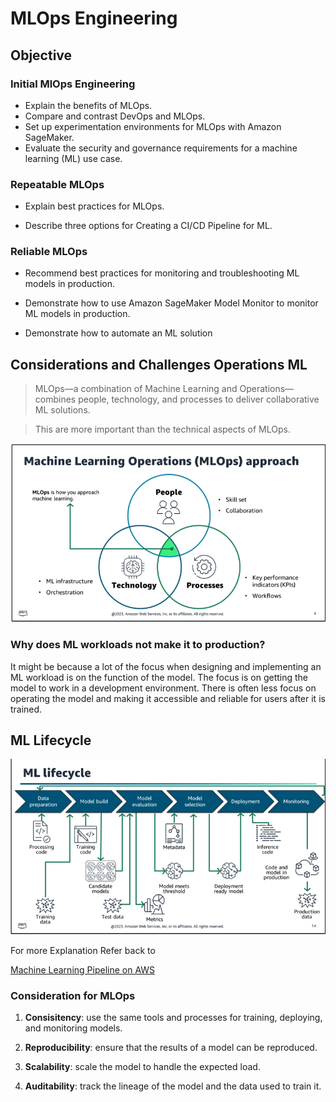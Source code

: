 # MLOps Engineering


## Objective

### Initial MlOps Engineering

- Explain the benefits of MLOps.
- Compare and contrast DevOps and MLOps.
- Set up experimentation environments for MLOps with Amazon SageMaker.
- Evaluate the security and governance requirements for a machine learning (ML) use case. 
   
### Repeatable MLOps
   
- Explain best practices for MLOps.

- Describe three options for Creating a CI/CD Pipeline for ML.


### Reliable MLOps


- Recommend best practices for monitoring and troubleshooting ML models in production.

- Demonstrate how to use Amazon SageMaker Model Monitor to monitor ML models in production.

- Demonstrate how to automate an ML solution




## Considerations and Challenges Operations ML

> MLOps—a combination of Machine Learning and Operations—combines people, technology, and processes to deliver collaborative ML solutions. 


> This are more important than the technical aspects of MLOps.

![](attachments/Pasted%20image%2020240311140746.png)

### Why does ML workloads not make it to production?

It might be because a lot of the focus when designing and implementing an ML workload is on the function of the model. The focus is on getting the model to work in a development environment. There is often less focus on operating the model and making it accessible and reliable for users after it is trained. 



## ML Lifecycle



![](attachments/Pasted%20image%2020240311145358.png)


For more Explanation Refer back to 

[Machine Learning Pipeline on AWS](Machine%20Learning%20Pipeline%20on%20AWS.md)


### Consideration for MLOps


1. **Consisitency**:  use the same tools and processes for training, deploying, and monitoring models.

1. **Reproducibility**:  ensure that the results of a model can be reproduced.

1. **Scalability**:  scale the model to handle the expected load.

1. **Auditability**:  track the lineage of the model and the data used to train it.
